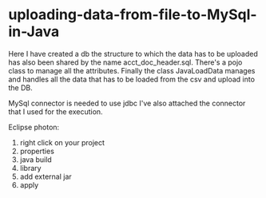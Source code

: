 # uploading-data-from-file-to-MySql-in-Java
Here I have created a db the structure to which the data has to be uploaded has also been shared by the name acct_doc_header.sql.  There's a pojo class to manage all the attributes. Finally the class JavaLoadData manages and handles all the data that has to be loaded from the csv and upload into the DB.


MySql connector is needed to use jdbc
I've also attached the connector that I used for the execution.

Eclipse photon:
1. right click on your project
2. properties
3. java build
4. library
5. add external jar
6. apply

